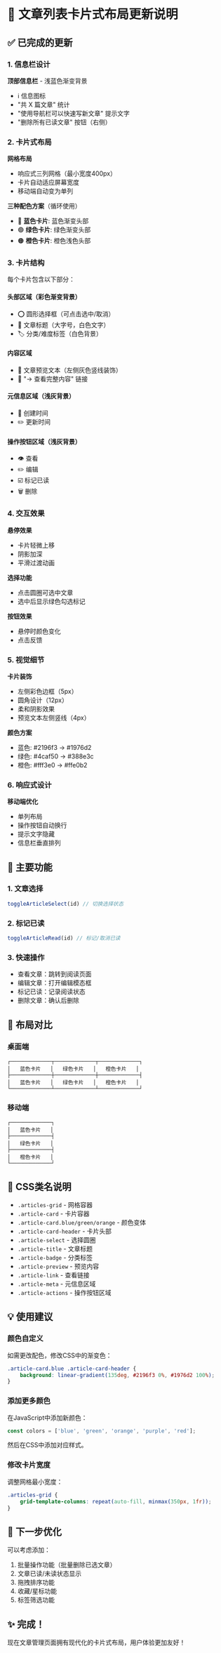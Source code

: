 # 🎨 文章列表卡片式布局更新说明

## ✅ 已完成的更新

### 1. 信息栏设计

**顶部信息栏** - 浅蓝色渐变背景
- ℹ️ 信息图标
- "共 X 篇文章" 统计
- "使用导航栏可以快速写新文章" 提示文字
- "删除所有已读文章" 按钮（右侧）

### 2. 卡片式布局

**网格布局**
- 响应式三列网格（最小宽度400px）
- 卡片自动适应屏幕宽度
- 移动端自动变为单列

**三种配色方案**（循环使用）
- 🔵 **蓝色卡片**: 蓝色渐变头部
- 🟢 **绿色卡片**: 绿色渐变头部  
- 🟠 **橙色卡片**: 橙色浅色头部

### 3. 卡片结构

每个卡片包含以下部分：

#### 头部区域（彩色渐变背景）
- ⭕ 圆形选择框（可点击选中/取消）
- 📝 文章标题（大字号，白色文字）
- 🏷️ 分类/难度标签（白色背景）

#### 内容区域
- 📄 文章预览文本（左侧灰色竖线装饰）
- 🔗 "→ 查看完整内容" 链接

#### 元信息区域（浅灰背景）
- 📅 创建时间
- ✏️ 更新时间

#### 操作按钮区域（浅灰背景）
- 👁️ 查看
- ✏️ 编辑
- ☑️ 标记已读
- 🗑️ 删除

### 4. 交互效果

**悬停效果**
- 卡片轻微上移
- 阴影加深
- 平滑过渡动画

**选择功能**
- 点击圆圈可选中文章
- 选中后显示绿色勾选标记

**按钮效果**
- 悬停时颜色变化
- 点击反馈

### 5. 视觉细节

**卡片装饰**
- 左侧彩色边框（5px）
- 圆角设计（12px）
- 柔和阴影效果
- 预览文本左侧竖线（4px）

**颜色方案**
- 蓝色: #2196f3 → #1976d2
- 绿色: #4caf50 → #388e3c
- 橙色: #fff3e0 → #ffe0b2

### 6. 响应式设计

**移动端优化**
- 单列布局
- 操作按钮自动换行
- 提示文字隐藏
- 信息栏垂直排列

## 🎯 主要功能

### 1. 文章选择
```javascript
toggleArticleSelect(id) // 切换选择状态
```

### 2. 标记已读
```javascript
toggleArticleRead(id) // 标记/取消已读
```

### 3. 快速操作
- 查看文章：跳转到阅读页面
- 编辑文章：打开编辑模态框
- 标记已读：记录阅读状态
- 删除文章：确认后删除

## 📱 布局对比

### 桌面端
```
┌─────────────┬─────────────┬─────────────┐
│   蓝色卡片   │   绿色卡片   │   橙色卡片   │
├─────────────┼─────────────┼─────────────┤
│   蓝色卡片   │   绿色卡片   │   橙色卡片   │
└─────────────┴─────────────┴─────────────┘
```

### 移动端
```
┌─────────────┐
│   蓝色卡片   │
├─────────────┤
│   绿色卡片   │
├─────────────┤
│   橙色卡片   │
└─────────────┘
```

## 🎨 CSS类名说明

- `.articles-grid` - 网格容器
- `.article-card` - 卡片容器
- `.article-card.blue/green/orange` - 颜色变体
- `.article-card-header` - 卡片头部
- `.article-select` - 选择圆圈
- `.article-title` - 文章标题
- `.article-badge` - 分类标签
- `.article-preview` - 预览内容
- `.article-link` - 查看链接
- `.article-meta` - 元信息区域
- `.article-actions` - 操作按钮区域

## 💡 使用建议

### 颜色自定义
如需更改配色，修改CSS中的渐变色：

```css
.article-card.blue .article-card-header {
    background: linear-gradient(135deg, #2196f3 0%, #1976d2 100%);
}
```

### 添加更多颜色
在JavaScript中添加新颜色：

```javascript
const colors = ['blue', 'green', 'orange', 'purple', 'red'];
```

然后在CSS中添加对应样式。

### 修改卡片宽度
调整网格最小宽度：

```css
.articles-grid {
    grid-template-columns: repeat(auto-fill, minmax(350px, 1fr));
}
```

## 🚀 下一步优化

可以考虑添加：
1. 批量操作功能（批量删除已选文章）
2. 文章已读/未读状态显示
3. 拖拽排序功能
4. 收藏/星标功能
5. 标签筛选功能

## ✨ 完成！

现在文章管理页面拥有现代化的卡片式布局，用户体验更加友好！

